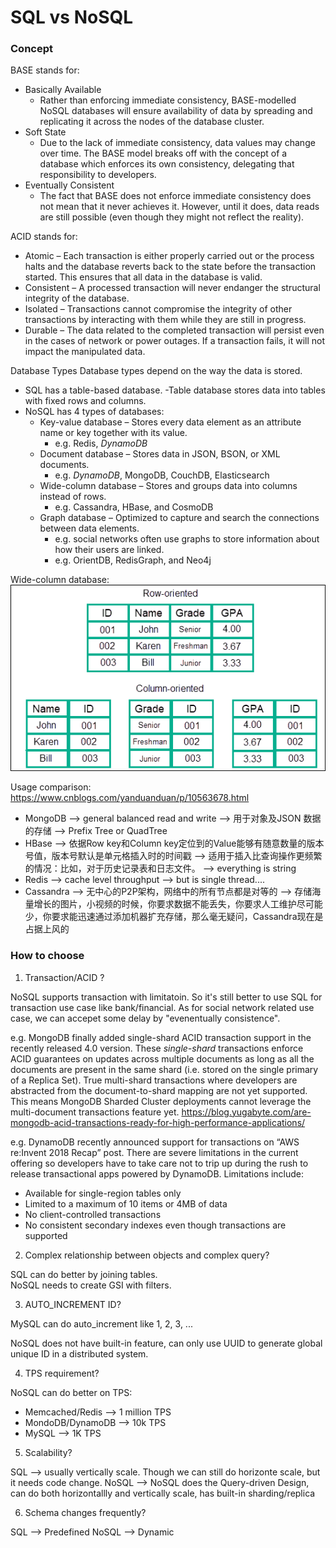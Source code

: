 # SQL vs NoSQL

### Concept


BASE stands for:

- Basically Available
  - Rather than enforcing immediate consistency, BASE-modelled NoSQL databases will ensure availability of data by spreading and replicating it across the nodes of the database cluster.
- Soft State
  - Due to the lack of immediate consistency, data values may change over time. The BASE model breaks off with the concept of a database which enforces its own consistency, delegating that responsibility to developers.
- Eventually Consistent
  - The fact that BASE does not enforce immediate consistency does not mean that it never achieves it. However, until it does, data reads are still possible (even though they might not reflect the reality).


ACID stands for:

- Atomic
  – Each transaction is either properly carried out or the process halts and the database reverts back to the state before the transaction started. This ensures that all data in the database is valid.
- Consistent 
  – A processed transaction will never endanger the structural integrity of the database.
- Isolated 
  – Transactions cannot compromise the integrity of other transactions by interacting with them while they are still in progress.
- Durable 
  – The data related to the completed transaction will persist even in the cases of network or power outages. If a transaction fails, it will not impact the manipulated data.


Database Types
Database types depend on the way the data is stored.

- SQL has a table-based database. 
  -Table database stores data into tables with fixed rows and columns.
- NoSQL has 4 types of databases:
  - Key-value database 
    – Stores every data element as an attribute name or key together with its value.
    - e.g. Redis, *DynamoDB*
  - Document database 
    – Stores data in JSON, BSON, or XML documents.
    - e.g.  *DynamoDB*, MongoDB, CouchDB, Elasticsearch
  - Wide-column database 
    – Stores and groups data into columns instead of rows.
    - e.g. Cassandra, HBase, and CosmoDB
  - Graph database 
    – Optimized to capture and search the connections between data elements.
    - e.g. social networks often use graphs to store information about how their users are linked.
    - e.g. OrientDB, RedisGraph, and Neo4j

Wide-column database:
![Image](https://github.com/Henry-Cheng/CodingPractice/raw/master/SystemDesign/Images/column-oriented-database.png)


Usage comparison:
https://www.cnblogs.com/yanduanduan/p/10563678.html

- MongoDB --> general balanced read and write --> 用于对象及JSON 数据的存储 --> Prefix Tree or QuadTree
- HBase --> 依据Row key和Column key定位到的Value能够有随意数量的版本号值，版本号默认是单元格插入时的时间戳 --> 适用于插入比查询操作更频繁的情况：比如，对于历史记录表和日志文件。 --> everything is string
- Redis --> cache level throughput --> but is single thread....
- Cassandra --> 无中心的P2P架构，网络中的所有节点都是对等的 --> 存储海量增长的图片，小视频的时候，你要求数据不能丢失，你要求人工维护尽可能少，你要求能迅速通过添加机器扩充存储，那么毫无疑问，Cassandra现在是占据上风的

### How to choose

1. Transaction/ACID ?

NoSQL supports transaction with limitatoin. 
So it's still better to use SQL for transaction use case like bank/financial.
As for social network related use case, we can accepet some delay by "evenentually consistence".

e.g. MongoDB finally added single-shard ACID transaction support in the recently released 4.0 version. These *single-shard* transactions enforce ACID guarantees on updates across multiple documents as long as all the documents are present in the same shard (i.e. stored on the single primary of a Replica Set). True multi-shard transactions where developers are abstracted from the document-to-shard mapping are not yet supported. This means MongoDB Sharded Cluster deployments cannot leverage the multi-document transactions feature yet.
https://blog.yugabyte.com/are-mongodb-acid-transactions-ready-for-high-performance-applications/

e.g. DynamoDB recently announced support for transactions on “AWS re:Invent 2018 Recap” post. There are severe limitations in the current offering so developers have to take care not to trip up during the rush to release transactional apps powered by DynamoDB. Limitations include:
- Available for single-region tables only
- Limited to a maximum of 10 items or 4MB of data
- No client-controlled transactions
- No consistent secondary indexes even though transactions are supported


2. Complex relationship between objects and complex query?

SQL can do better by joining tables.  
NoSQL needs to create GSI with filters.

3. AUTO_INCREMENT ID?

MySQL can do auto_increment like 1, 2, 3, ...

NoSQL does not have built-in feature, can only use UUID to generate global unique ID in a distributed system.

4. TPS requirement?

NoSQL can do better on TPS:
- Memcached/Redis --> 1 million TPS
- MondoDB/DynamoDB --> 10k TPS
- MySQL --> 1K TPS

5. Scalability?

SQL --> usually vertically scale. Though we can still do horizonte scale, but it needs code change.
NoSQL --> NoSQL does the Query-driven Design, can do both horizontallly and vertically scale, has built-in sharding/replica 

6. Schema changes frequently?

SQL --> Predefined
NoSQL --> Dynamic


